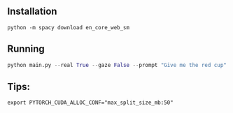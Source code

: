

## Installation
`python -m spacy download en_core_web_sm`

## Running
```python
python main.py --real True --gaze False --prompt "Give me the red cup"
```

## Tips:
```
export PYTORCH_CUDA_ALLOC_CONF="max_split_size_mb:50"
```